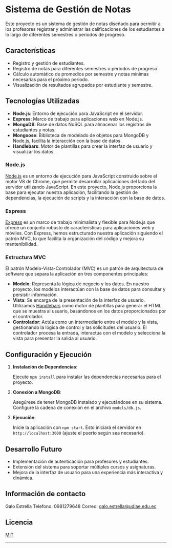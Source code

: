 # Sistema de Gestión de Notas

Este proyecto es un sistema de gestión de notas diseñado para permitir a los profesores registrar y administrar las calificaciones de los estudiantes a lo largo de diferentes semestres o periodos de progreso.

## Características

- Registro y gestión de estudiantes.
- Registro de notas para diferentes semestres o periodos de progreso.
- Cálculo automático de promedios por semestre y notas mínimas necesarias para el próximo periodo.
- Visualización de resultados agrupados por estudiante y semestre.

## Tecnologías Utilizadas

- **Node.js**: Entorno de ejecución para JavaScript en el servidor.
- **Express**: Marco de trabajo para aplicaciones web en Node.js.
- **MongoDB**: Base de datos NoSQL para almacenar los registros de estudiantes y notas.
- **Mongoose**: Biblioteca de modelado de objetos para MongoDB y Node.js, facilita la interacción con la base de datos.
- **Handlebars**: Motor de plantillas para crear la interfaz de usuario y visualizar los datos.
### Node.js

[Node.js](https://nodejs.org/) es un entorno de ejecución para JavaScript construido sobre el motor V8 de Chrome, que permite desarrollar aplicaciones del lado del servidor utilizando JavaScript. En este proyecto, Node.js proporciona la base para ejecutar nuestra aplicación, facilitando la gestión de dependencias, la ejecución de scripts y la interacción con la base de datos.

### Express

[Express](https://expressjs.com/) es un marco de trabajo minimalista y flexible para Node.js que ofrece un conjunto robusto de características para aplicaciones web y móviles. Con Express, hemos estructurado nuestra aplicación siguiendo el patrón MVC, lo que facilita la organización del código y mejora su mantenibilidad.

### Estructura MVC

El patrón Modelo-Vista-Controlador (MVC) es un patrón de arquitectura de software que separa la aplicación en tres componentes principales:

- **Modelo**: Representa la lógica de negocio y los datos. En nuestro proyecto, los modelos interactúan con la base de datos para consultar y persistir información.
- **Vista**: Se encarga de la presentación de la interfaz de usuario. Utilizamos [Handlebars](https://handlebarsjs.com/) como motor de plantillas para generar el HTML que se muestra al usuario, basándonos en los datos proporcionados por el controlador.
- **Controlador**: Actúa como un intermediario entre el modelo y la vista, gestionando la lógica de control y las solicitudes del usuario. El controlador procesa la entrada, interactúa con el modelo y selecciona la vista para presentar la salida al usuario.

## Configuración y Ejecución

1. **Instalación de Dependencias**:

   Ejecute `npm install` para instalar las dependencias necesarias para el proyecto.

2. **Conexión a MongoDB**:

   Asegúrese de tener MongoDB instalado y ejecutándose en su sistema. Configure la cadena de conexión en el archivo `models/db.js`.

3. **Ejecución**:

   Inicie la aplicación con `npm start`. Esto iniciará el servidor en `http://localhost:3000` (ajuste el puerto según sea necesario).

## Desarrollo Futuro

- Implementación de autenticación para profesores y estudiantes.
- Extensión del sistema para soportar múltiples cursos y asignaturas.
- Mejora de la interfaz de usuario para una experiencia más interactiva y dinámica.
  
## Información de contacto
Galo Estrella
Telefono: 0981279648
Correo: galo.estrella@udlae.edu.ec
## Licencia

[MIT](LICENSE)

---


